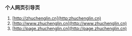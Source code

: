 ### 个人网页引导页
1. [http://zhuchenglin.cn](http:zhuchenglin.cn)
2. [http://www.zhuchenglin.cn](http://www.zhuchenglin.cn)
3. [http://page.zhuchenglin.cn](http://page.zhuchenglin.cn)
